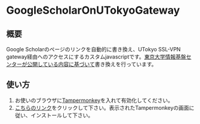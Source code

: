 # GoogleScholarOnUTokyoGateway

## 概要
Google Scholarのページのリンクを自動的に書き換え、UTokyo SSL-VPN gateway経由へのアクセスにするカスタムjavascriptです。[東京大学情報基盤センターが公開している内容に基づいて](https://www.sodan.ecc.u-tokyo.ac.jp/hack/search-engine-via-ssl-vpn/)書き換えを行っています。

## 使い方
1. お使いのブラウザに[Tampermonkey](https://www.tampermonkey.net/)を入れて有効化してください。
1. [こちらのリンク](https://raw.githubusercontent.com/Tagussan/GoogleScholarOnUTokyoGateway/master/auto_gateway.user.js)をクリックして下さい。表示されたTampermonkeyの画面に従い、インストールして下さい。
